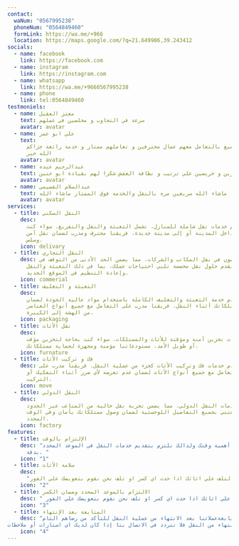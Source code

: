 ```yaml
---
contact:
  waNum: "0567995238"
  phoneNum: "0564849460"
  formLink: https://wa.me/+966
  location: https://maps.google.com/?q=21.649906,39.243412
socials:
  - name: facebook
    link: https://facebook.com
  - name: instagram
    link: https://instagram.com
  - name: whatsapp
    link: https://wa.me/+9660567995238
  - name: phone
    link: tel:0564849460
testmoniels:
  - name: معتز العقيل
    text: سرعة في التجاوب و مخلصين في عملهم
    avatar: avatar
  - name: علي ابو عمر
    text:
      أنصح الجميع بالتعامل معهم عمال محترفين و تعاملهم ممتاز و خدمة رائعة جزاكم
      الله خير
    avatar: avatar
  - name: عبدالرحيم عبده
    text: شباب مميزين و خريصين علي ترتيب و نظافة العفش شكرا لهم بقيادة ابو حنين
    avatar: avatar
  - name: عبدالسلام القصيمي
    text: ماشاء الله سريعين مره بالنقل والخدمه فوق الممتاز ماشاء الله
    avatar: avatar
services:
  - title: النقل السكني
    desc:
      نحن نقدم خدمات نقل شاملة للمنازل، تشمل التعبئة والنقل والتفريغ. سواء كنت
      تنتقل داخل المدينة أو إلى مدينة جديدة، فريقنا محترف ومدرب لضمان نقل آمن
      وسلس.
    icon: delivary
  - title: النقل التجاري
    desc: نحن متخصصون في نقل المكاتب والشركات، مما يضمن الحد الأدنى من التوقف في
      العمل. نقدم حلول نقل مخصصة تلبي احتياجات عملك، بما في ذلك التعبئة والنقل
      وإعادة التنظيم في الموقع الجديد.
    icon: commerial
  - title: التعبئة و التغليف
    desc:
      نحن نقدم خدمة التعبئة والتغليف الكاملة باستخدام مواد عالية الجودة لضمان
      حماية ممتلكاتك أثناء النقل. فريقنا مدرب على التعامل مع جميع أنواع العناصر،
      من الهشة إلى الكبيرة.
    icon: packaging
  - title: نقل الأثاث
    desc:
      نقدم خدمات تخزين آمنة ومؤقتة للأثاث والممتلكات. سواء كنت بحاجة لتخزين مؤقت
      أو طويل الأمد، مستودعاتنا مؤمنة ومجهزة لحماية ممتلكاتك.
    icon: furnature
  - title: فك و تركيب الأثاث
    desc: نحن نقدم خدمات فك وتركيب الأثاث كجزء من عملية النقل. فريقنا مدرب على
      التعامل مع جميع أنواع الأثاث لضمان عدم تعرضه لأي ضرر أثناء التفكيك أو
      التركيب.
    icon: move
  - title: النقل الدولي
    desc:
      نوفر خدمات النقل الدولي، مما يضمن تجربة نقل خالية من المتاعب عبر الحدود.
      نحن نعتني بجميع التفاصيل اللوجستية لضمان وصول ممتلكاتك بأمان وفي الوقت
      المحدد.
    icon: factory
features:
  - title: الإلتزام بالوقت
    desc: "نحن نفهم أهمية وقتك ولذالك نلتزم بتقديم خدمات النقل في الموعد المحدد
      بدقة. "
    icon: "1"
  - title: سلامة الأثاث
    desc:
      "نحن نلتزم بتحقيق أعلي مستويات الدقة "والالتزام بالمواعيد لضمان راحة عملائنا. ضمان الكسر والتلف علي اثاثك اذا حدث اي كسر او تلف نحن نقوم بتعويضك علي الفور"
    icon: "2"
  - title: الالتزام بالموعد المحدد وضمان الكسر
    desc: " نحن نلتزم بتحقيق أعلي مستويات الدقة والالتزام بالمواعيد لضمان راحة عملائنا. ضمان الكسر والتلف علي اثاثك اذا حدث اي كسر او تلف نحن نقوم بتعويضك علي الفور "
    icon: "3"
  - title: المتابعة بعد الإنتهاء
    desc: "لدينا فريق متفانِ يقوم بمتابعةعملائنا بعد الانتهاء من عملية النقل للتأكد من رضاهم التام.
نحن هنا لمتابعة احتياجاتك بعد الانتهاء من النقل فلا تتردد في الاتصال بنا إذا كان لديك اي استارات أو ملاحظات"
    icon: "4"
---
```

